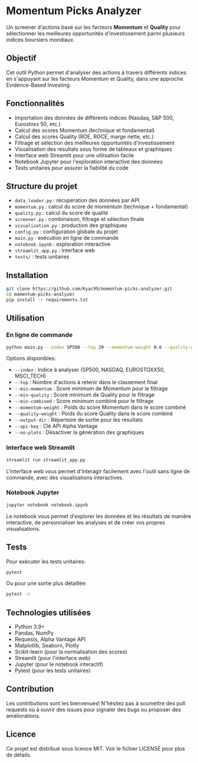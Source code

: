 # Momentum Picks Analyzer

Un screener d'actions basé sur les facteurs **Momentum** et **Quality** pour sélectionner les meilleures opportunités d'investissement parmi plusieurs indices boursiers mondiaux.

## Objectif

Cet outil Python permet d'analyser des actions à travers différents indices en s'appuyant sur les facteurs Momentum et Quality, dans une approche Evidence-Based Investing.

## Fonctionnalités

- Importation des données de différents indices (Nasdaq, S&P 500, Eurostoxx 50, etc.)
- Calcul des scores Momentum (technique et fondamental)
- Calcul des scores Quality (ROE, ROCE, marge nette, etc.)
- Filtrage et sélection des meilleures opportunités d'investissement
- Visualisation des résultats sous forme de tableaux et graphiques
- Interface web Streamlit pour une utilisation facile
- Notebook Jupyter pour l'exploration interactive des données
- Tests unitaires pour assurer la fiabilité du code

## Structure du projet

- `data_loader.py` : récupération des données par API
- `momentum.py` : calcul du score de momentum (technique + fondamental)
- `quality.py` : calcul du score de qualité
- `screener.py` : combinaison, filtrage et sélection finale
- `visualization.py` : production des graphiques
- `config.py` : configuration globale du projet
- `main.py` : exécution en ligne de commande
- `notebook.ipynb` : exploration interactive 
- `streamlit_app.py` : interface web
- `tests/` : tests unitaires

## Installation

```bash
git clone https://github.com/Kyac99/momentum-picks-analyzer.git
cd momentum-picks-analyzer
pip install -r requirements.txt
```

## Utilisation

### En ligne de commande

```bash
python main.py --index SP500 --top 20 --momentum-weight 0.6 --quality-weight 0.4
```

Options disponibles:
- `--index` : Indice à analyser (SP500, NASDAQ, EUROSTOXX50, MSCI_TECH)
- `--top` : Nombre d'actions à retenir dans le classement final
- `--min-momentum` : Score minimum de Momentum pour le filtrage
- `--min-quality` : Score minimum de Quality pour le filtrage
- `--min-combined` : Score minimum combiné pour le filtrage
- `--momentum-weight` : Poids du score Momentum dans le score combiné
- `--quality-weight` : Poids du score Quality dans le score combiné
- `--output-dir` : Répertoire de sortie pour les résultats
- `--api-key` : Clé API Alpha Vantage
- `--no-plots` : Désactiver la génération des graphiques

### Interface web Streamlit

```bash
streamlit run streamlit_app.py
```

L'interface web vous permet d'interagir facilement avec l'outil sans ligne de commande, avec des visualisations interactives.

### Notebook Jupyter

```bash
jupyter notebook notebook.ipynb
```

Le notebook vous permet d'explorer les données et les résultats de manière interactive, de personnaliser les analyses et de créer vos propres visualisations.

## Tests

Pour exécuter les tests unitaires:

```bash
pytest
```

Ou pour une sortie plus détaillée:

```bash
pytest -v
```

## Technologies utilisées

- Python 3.9+
- Pandas, NumPy
- Requests, Alpha Vantage API
- Matplotlib, Seaborn, Plotly
- Scikit-learn (pour la normalisation des scores)
- Streamlit (pour l'interface web)
- Jupyter (pour le notebook interactif)
- Pytest (pour les tests unitaires)

## Contribution

Les contributions sont les bienvenues! N'hésitez pas à soumettre des pull requests ou à ouvrir des issues pour signaler des bugs ou proposer des améliorations.

## Licence

Ce projet est distribué sous licence MIT. Voir le fichier LICENSE pour plus de détails.
